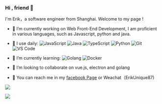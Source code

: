 ### Hi , friend 👋

I'm Erik，a software engineer from Shanghai.  Welcome to my page !

- 🔭 I’m currently working on Web Front-End Development, I am proficient in various languages,  such as Javascript, python and java. 

- 🚀 I use daily:
  ![JavaScript](https://img.shields.io/badge/-JavaScript-black?style=plastic&logo=javascript)
  ![Java](https://img.shields.io/badge/-Java-red?style=plastic&logo=java)
  ![TypeScript](https://img.shields.io/badge/-TypeScript-green?style=plastic&logo=typescript)
  ![Python](https://img.shields.io/badge/-Python-8fcfd1?style=plastic&logo=Python)
  ![Git](https://img.shields.io/badge/-Git-black?style=plastic&logo=git)
  ![VS Code](https://img.shields.io/badge/-VS%20Code-007ACC?style=plastic&logo=visual-studio-code)
  
- 🌱 I’m currently learning: 
  ![Golang](https://img.shields.io/badge/-Go-blue?style=plastic&logo=go)
  ![Docker](https://img.shields.io/badge/-Docker-red?style=plastic&logo=docker)
  
- 👯 I’m looking to collaborate on vue.js, electron and golang

- 💬 You can reach me in my [facebook Page](https://www.facebook.com/profile.php?id=100010842647138) or Weachat（ErikUnique87)


![](https://github-readme-stats.vercel.app/api?username=ErikChanGit&theme=dark) 

![](https://github-readme-stats.vercel.app/api/top-langs/?username=ErikChanGit&langs_count=10&layout=compact&theme=dark&show_icons=true) 